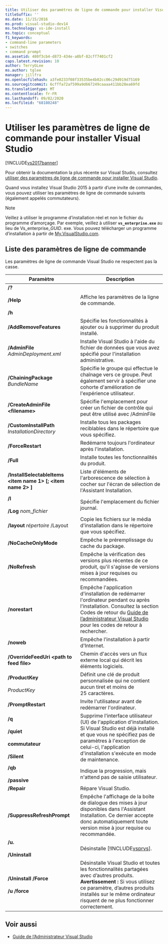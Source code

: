 ```yaml
---
title: Utiliser des paramètres de ligne de commande pour installer Visual Studio 2015 | Microsoft Docs
titleSuffix: ''
ms.date: 11/15/2016
ms.prod: visual-studio-dev14
ms.technology: vs-ide-install
ms.topic: conceptual
f1_keywords:
- command-line parameters
- switches
- command prompt
ms.assetid: 480f3cb4-d873-434e-a8bf-82cff7401cf2
caps.latest.revision: 10
author: TerryGLee
ms.author: tglee
manager: jillfra
ms.openlocfilehash: a3fe0233f08f33535be4b02cc06c29d919d75169
ms.sourcegitcommit: 6cfffa72af599a9d667249caaaa411bb28ea69fd
ms.translationtype: MT
ms.contentlocale: fr-FR
ms.lasthandoff: 09/02/2020
ms.locfileid: "68180248"
---
```

# <a name="use-command-line-parameters-to-install-visual-studio"></a>Utiliser les paramètres de ligne de commande pour installer Visual Studio
[!INCLUDE[vs2017banner](../includes/vs2017banner.md)]

Pour obtenir la documentation la plus récente sur Visual Studio, consultez [utiliser des paramètres de ligne de commande pour installer Visual Studio](/visualstudio/install/use-command-line-parameters-to-install-visual-studio).

Quand vous installez Visual Studio 2015 à partir d’une invite de commandes, vous pouvez utiliser les paramètres de ligne de commande suivants (également appelés commutateurs).

> [!NOTE]
> Veillez à utiliser le programme d’installation réel et non le fichier du programme d’amorçage. Par exemple, veillez à utiliser **`vs_enterprise.exe`** au lieu de Vs_enterprise_*GUID*. exe. Vous pouvez télécharger un programme d’installation à partir de [My.VisualStudio.com](https://my.visualstudio.com/downloads?q=visual%20studio%20enterprise%202015).

## <a name="list-of-command-line-parameters"></a>Liste des paramètres de ligne de commande

Les paramètres de ligne de commande Visual Studio ne respectent pas la casse.

|Paramètre|Description|
|---------------|-----------------|
|**/?**<br /><br /> **/Help**<br /><br /> **/h**|Affiche les paramètres de la ligne de commande.|
|**/AddRemoveFeatures**|Spécifie les fonctionnalités à ajouter ou à supprimer du produit installé.|
|**/AdminFile** *AdminDeployment.xml*|Installe Visual Studio à l'aide du fichier de données que vous avez spécifié pour l'installation administrative.|
|**/ChainingPackage** *BundleName*|Spécifie le groupe qui effectue le chaînage vers ce groupe. Peut également servir à spécifier une cohorte d'amélioration de l'expérience utilisateur.|
|**/CreateAdminFile \<filename>**|Spécifie l'emplacement pour créer un fichier de contrôle qui peut être utilisé avec /AdminFile|
|**/CustomInstallPath** *InstallationDirectory*|Installe tous les packages reciblables dans le répertoire que vous spécifiez.|
|**/ForceRestart**|Redémarre toujours l'ordinateur après l'installation.|
|**/Full**|Installe toutes les fonctionnalités du produit.|
|**/InstallSelectableItems \<item name 1> [; \<item name 2> ]**|Liste d'éléments de l'arborescence de sélection à cocher sur l'écran de sélection de l'Assistant Installation.|
|**/l**<br /><br /> **/Log** *nom_fichier*|Spécifie l'emplacement du fichier journal.|
|**/layout** *répertoire* /Layout|Copie les fichiers sur le média d'installation dans le répertoire que vous spécifiez.|
|**/NoCacheOnlyMode**|Empêche le préremplissage du cache du package.|
|**/NoRefresh**|Empêche la vérification des versions plus récentes de ce produit, qu'il s'agisse de versions mises à jour requises ou recommandées.|
|**/norestart**|Empêche l'application d'installation de redémarrer l'ordinateur pendant ou après l'installation. Consultez la section Codes de retour du [Guide de l’administrateur Visual Studio](../install/visual-studio-administrator-guide.md) pour les codes de retour à rechercher.|
|**/noweb**|Empêche l'installation à partir d'Internet.|
|**/OverrideFeedUri \<path to feed file>**|Chemin d'accès vers un flux externe local qui décrit les éléments logiciels.|
|**/ProductKey**<br /><br /> *ProductKey*|Définit une clé de produit personnalisée qui ne contient aucun tiret et moins de 25 caractères.|
|**/PromptRestart**|Invite l'utilisateur avant de redémarrer l'ordinateur.|
|**/q**<br /><br /> **/quiet**<br /><br /> **commutateur**<br /><br /> **/Silent**|Supprime l'interface utilisateur (UI) de l'application d'installation. Si Visual Studio est déjà installé et que vous ne spécifiez pas de paramètres à l'exception de celui-ci, l'application d'installation s'exécute en mode de maintenance.|
|**/qb**<br /><br /> **/passive**|Indique la progression, mais n'attend pas de saisie utilisateur.|
|**/Repair**|Répare Visual Studio.|
|**/SuppressRefreshPrompt**|Empêche l'affichage de la boîte de dialogue des mises à jour disponibles dans l'Assistant Installation. Ce dernier accepte donc automatiquement toute version mise à jour requise ou recommandée.|
|**/u.**<br /><br /> **/Uninstall**|Désinstalle [!INCLUDE[vsprvs](../includes/vsprvs-md.md)].|
|**/Uninstall /Force**<br /><br /> **/u /force**|Désinstalle Visual Studio et toutes les fonctionnalités partagées avec d’autres produits. **Avertissement :**  Si vous utilisez ce paramètre, d’autres produits installés sur le même ordinateur risquent de ne plus fonctionner correctement.|

## <a name="see-also"></a>Voir aussi

- [Guide de l’Administrateur Visual Studio](../install/visual-studio-administrator-guide.md)